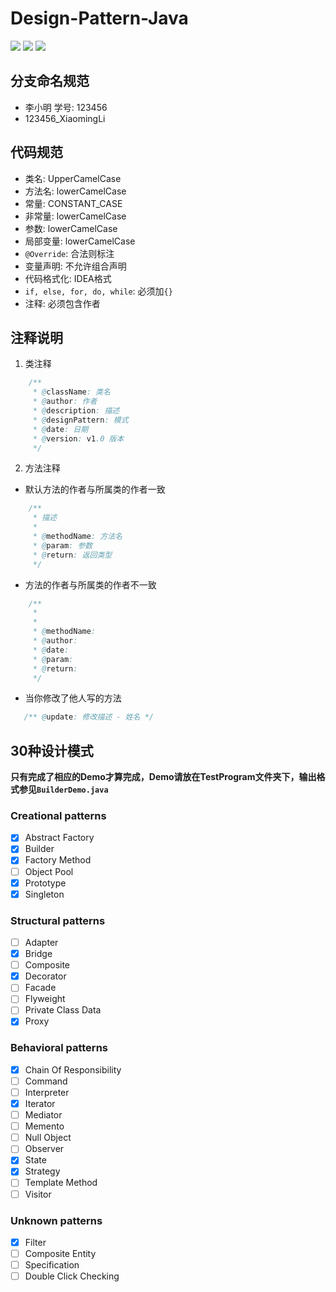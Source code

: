 # Design-Pattern-Java

![](https://img.shields.io/badge/Language-Java-green)	![](https://img.shields.io/badge/Number%20of%20team-10-orange)  ![](https://img.shields.io/github/last-commit/YagoToasa/Design-Pattern-Java)
## 分支命名规范
- 李小明 学号: 123456
- 123456_XiaomingLi



## 代码规范
- 类名: UpperCamelCase
- 方法名: lowerCamelCase
- 常量: CONSTANT_CASE
- 非常量: lowerCamelCase
- 参数: lowerCamelCase
- 局部变量: lowerCamelCase
- `@Override`: 合法则标注
- 变量声明: 不允许组合声明
- 代码格式化: IDEA格式
- `if, else, for, do, while`: 必须加`{}`
- 注释: 必须包含作者


## 注释说明
1. 类注释
```java
    /**
     * @className: 类名
     * @author: 作者
     * @description: 描述
     * @designPattern: 模式
     * @date: 日期
     * @version: v1.0 版本
     */
```
2. 方法注释
- 默认方法的作者与所属类的作者一致
```java
    /**
     * 描述
     * 
     * @methodName: 方法名
     * @param: 参数
     * @return: 返回类型
     */
```
- 方法的作者与所属类的作者不一致
```java
    /**
     * 
     * 
     * @methodName:
     * @author:
     * @date:  
     * @param: 
     * @return: 
     */
```
- 当你修改了他人写的方法
```java
   /** @update: 修改描述 - 姓名 */
```


## 30种设计模式
**只有完成了相应的Demo才算完成，Demo请放在TestProgram文件夹下，输出格式参见`BuilderDemo.java`**

### Creational patterns

- [x] Abstract Factory
- [x] Builder
- [x] Factory Method
- [ ] Object Pool
- [x] Prototype
- [x] Singleton

### Structural patterns

- [ ] Adapter
- [x] Bridge
- [ ] Composite
- [x] Decorator
- [ ] Facade
- [ ] Flyweight
- [ ] Private Class Data
- [x] Proxy

### Behavioral patterns

- [x] Chain Of Responsibility
- [ ] Command
- [ ] Interpreter
- [x] Iterator
- [ ] Mediator
- [ ] Memento
- [ ] Null Object
- [ ] Observer
- [x] State
- [x] Strategy
- [ ] Template Method
- [ ] Visitor

### Unknown patterns

- [x] Filter 
- [ ] Composite Entity 
- [ ] Specification 
- [ ] Double Click Checking 
